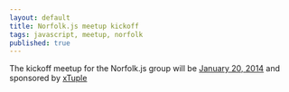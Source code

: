 ```yaml
---
layout: default
title: Norfolk.js meetup kickoff
tags: javascript, meetup, norfolk
published: true
---
```


<p>The kickoff meetup for the Norfolk.js group will be
<a href="http://www.meetup.com/NorfolkJS/events/150763672/">January 20, 2014</a>
and sponsored by <a href="http://www.xtuple.com">xTuple</a></p>